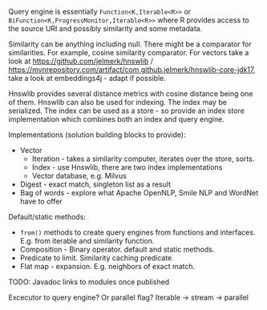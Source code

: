 Query engine is essentially ``Function<K,Iterable<R>>`` or ``BiFunction<K,ProgressMonitor,Iterable<R>>``
where R provides access to the source URI and possibly similarity and some metadata.

Similarity can be anything including null. There might be a comparator for similarities. For example, cosine similarity comparator.
For vectors take a look at https://github.com/jelmerk/hnswlib / https://mvnrepository.com/artifact/com.github.jelmerk/hnswlib-core-jdk17, take a look at embeddings4j - adapt if possible. 

Hnswlib provides several distance metrics with cosine distance being one of them. 
Hnswlib can also be used for indexing. The index may be serialized. The index can be used as a store - so provide an index store implementation which combines both an index and query engine.

Implementations (solution building blocks to provide):

* Vector
    * Iteration - takes a similarity computer, iterates over the store, sorts. 
    * Index - use Hnswlib, there are two index implementations
    * Vector database, e.g. Milvus
* Digest - exact match, singleton list as a result
* Bag of words - explore what Apache OpenNLP, Smile NLP and WordNet have to offer

    
Default/static methods:

* ``from()`` methods to create query engines from functions and interfaces. E.g. from iterable and similarity function.
* Composition - Binary operator. default and static methods. 
* Predicate to limit. Similarity caching predicate.
* Flat map - expansion. E.g. neighbors of exact match.


TODO: Javadoc links to modules once published

Excecutor to query engine? Or parallel flag? Iterable -> stream -> parallel



